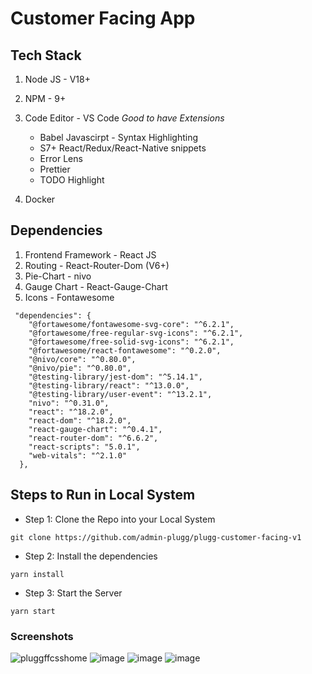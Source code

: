 # Customer Facing App
## Tech Stack
1. Node JS - V18+
2. NPM - 9+
3. Code Editor - VS Code
	 *Good to have Extensions*
	- Babel Javascirpt - Syntax Highlighting
	- S7+ React/Redux/React-Native snippets
	- Error Lens
	- Prettier
	- TODO Highlight
	
4. Docker 

## Dependencies

1. Frontend Framework - React JS
2. Routing - React-Router-Dom (V6+)
3. Pie-Chart - nivo
4. Gauge Chart - React-Gauge-Chart
5. Icons - Fontawesome

```
 "dependencies": {
    "@fortawesome/fontawesome-svg-core": "^6.2.1",
    "@fortawesome/free-regular-svg-icons": "^6.2.1",
    "@fortawesome/free-solid-svg-icons": "^6.2.1",
    "@fortawesome/react-fontawesome": "^0.2.0",
    "@nivo/core": "^0.80.0",
    "@nivo/pie": "^0.80.0",
    "@testing-library/jest-dom": "^5.14.1",
    "@testing-library/react": "^13.0.0",
    "@testing-library/user-event": "^13.2.1",
    "nivo": "^0.31.0",
    "react": "^18.2.0",
    "react-dom": "^18.2.0",
    "react-gauge-chart": "^0.4.1",
    "react-router-dom": "^6.6.2",
    "react-scripts": "5.0.1",
    "web-vitals": "^2.1.0"
  },
  ```
  
 ## Steps to Run in Local System
 
 - Step 1: Clone the Repo into your Local System
 ```
 git clone https://github.com/admin-plugg/plugg-customer-facing-v1
 ```
 - Step 2: Install the dependencies
 ```
 yarn install
 ```
 
 - Step 3: Start the Server
 
 ```
 yarn start
 ```


### Screenshots
![pluggffcsshome](https://user-images.githubusercontent.com/120786880/212467298-7a17a9dd-517b-42bd-a52c-de2f4bc316af.png)
![image](https://user-images.githubusercontent.com/120786880/212467355-03e507c8-8d69-4440-8c2e-436533cc9604.png)
![image](https://user-images.githubusercontent.com/120786880/212467410-513bcd63-1fd4-4aa5-9dc3-9de62da309ff.png)
![image](https://user-images.githubusercontent.com/120786880/212467421-48669e34-deeb-47bd-8ed9-758dd2bc8a5e.png)
